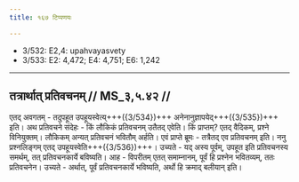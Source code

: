 ```yaml
---
title: १६७ टिप्पणयः

---
```

- 3/532: E2,4: upahvayasvety
- 3/533: E2: 4,472; E4: 4,751; E6: 1,242

____________________________________________


## तत्रार्थात् प्रतिवचनम् // MS_३,५.४२ //

एतद् अवगतम् - तदुपहूत उपहूयस्वेत्य्+++({3/534})+++ अनेनानुज्ञापयेद्+++({3/535})+++ इति। अथ प्रतिवचने संदेहः - किं लौकिकं प्रतिवचनम् उतैतद् एवेति। किं प्राप्तम्? एतद् वैदिकम्, प्रश्ने विनियुक्तम्। लौकिकम् अन्यत् प्रतिवचनं भवितौम् अर्हति। एवं प्राप्ते ब्रूमः - तत्रैतद् एव प्रतिवचनम् इति।
ननु प्रश्नलिङ्गम् एतद् उपहूयस्वेति+++({3/536})+++। उच्यते - यद् अस्य पूर्वम्, उपहूत इति प्रतिवचनस्य समर्थम्, तत् प्रतिवचनकार्ये बविष्यति। आह - विपरीतम् एतत् समाम्नानम्, पूर्वं हि प्रश्नेन भवितव्यम्, ततः प्रतिवचनेन। उच्यते - अर्थात्, पूर्वं प्रतिवचनकार्ये भविष्यति, अर्थो हि क्रमाद् बलीयान् इति।
